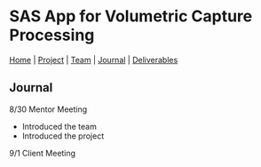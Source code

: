 # SAS App for Volumetric Capture Processing

[Home](https://teamz-comp523.github.io/vcp/index.html) | [Project](https://teamz-comp523.github.io/vcp/project.html) | [Team](https://teamz-comp523.github.io/vcp/team.html) | [Journal](https://teamz-comp523.github.io/vcp/journal.html) | [Deliverables](https://teamz-comp523.github.io/vcp/deliverables.html)


## Journal
8/30 Mentor Meeting

* Introduced the team
* Introduced the project

9/1 Client Meeting

